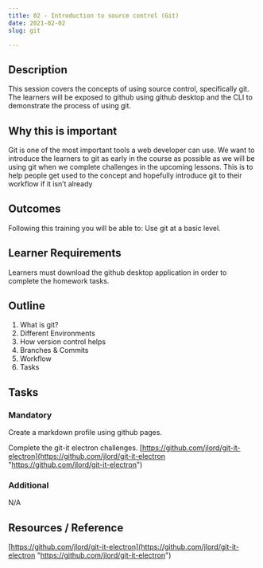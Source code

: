 ```yaml
---
title: 02 - Introduction to source control (Git)
date: 2021-02-02
slug: git

---
```

## **Description**

This session covers the concepts of using source control, specifically git. The learners will be exposed to github using github desktop and the CLI to demonstrate the process of using git.

## **Why this is important**

Git is one of the most important tools a web developer can use. We want to introduce the learners to git as early in the course as possible as we will be using git when we complete challenges in the upcoming lessons. This is to help people get used to the concept and hopefully introduce git to their workflow if it isn’t already

## **Outcomes**

Following this training you will be able to: Use git at a basic level.

## **Learner Requirements**

Learners must download the github desktop application in order to complete the homework tasks.

## **Outline**

1. What is git?
2. Different Environments
3. How version control helps
4. Branches & Commits
5. Workflow
6. Tasks

## **Tasks**

### **Mandatory**

Create a markdown profile using github pages.

Complete the git-it electron challenges. [https://github.com/jlord/git-it-electron](https://github.com/jlord/git-it-electron "https://github.com/jlord/git-it-electron")

### **Additional**

N/A

## **Resources / Reference**

[https://github.com/jlord/git-it-electron](https://github.com/jlord/git-it-electron "https://github.com/jlord/git-it-electron")